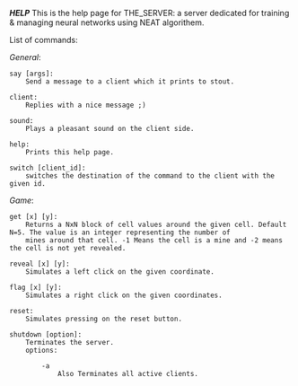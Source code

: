 ___HELP___
This is the help page for THE_SERVER: a server dedicated for
training & managing neural networks using NEAT algorithem.

List of commands:

_General_:

    say [args]:
        Send a message to a client which it prints to stout.

    client:
        Replies with a nice message ;)

    sound:
        Plays a pleasant sound on the client side.

    help:
        Prints this help page.

    switch [client_id]:
        switches the destination of the command to the client with the given id.

_Game_:

    get [x] [y]:
        Returns a NxN block of cell values around the given cell. Default N=5. The value is an integer representing the number of
        mines around that cell. -1 Means the cell is a mine and -2 means the cell is not yet revealed.

    reveal [x] [y]:
        Simulates a left click on the given coordinate.

    flag [x] [y]:
        Simulates a right click on the given coordinates.

    reset:
        Simulates pressing on the reset button.

    shutdown [option]:
        Terminates the server.
        options:

            -a
                Also Terminates all active clients.